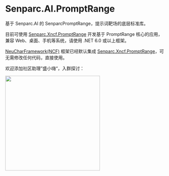 # Senparc.AI.PromptRange
基于 Senparc.AI 的 SenparcPromptRange，提示词靶场的底层标准库。

目前可使用 [Senparc.Xncf.PromptRange](https://github.com/NeuCharFramework/NcfPackageSources/tree/master/src/Extensions/Senparc.Xncf.PromptRange) 开发基于 PromptRange 核心的应用，兼容 Web、桌面、手机等系统，请使用 .NET 6.0 或以上框架。

[NeuCharFramework(NCF)](https://github.com/orgs/NeuCharFramework) 框架已经默认集成 [Senparc.Xncf.PromptRange](https://github.com/NeuCharFramework/NcfPackageSources/tree/master/src/Extensions/Senparc.Xncf.PromptRange)，可无需修改任何代码，直接使用。

欢迎添加社区助理”盛小嗨“，入群探讨：

<img src="https://github.com/Senparc/Senparc.AI.PromptRange/assets/2281927/0bd60a5d-6b22-4262-85c7-0abb94151ffc" width="300" />
